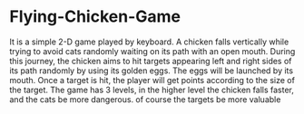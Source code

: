 # Flying-Chicken-Game
 It is a simple 2-D game played by keyboard.  A chicken falls vertically while trying to avoid cats randomly waiting on its path with an open mouth. During this journey, the chicken aims to hit targets appearing left and right sides of its path randomly by using its golden eggs. The eggs will be launched by its mouth. Once a target is hit, the player will get points according to the size of the target. The game has 3 levels, in the higher level the chicken falls faster, and the cats be more dangerous. of course the targets be more valuable

